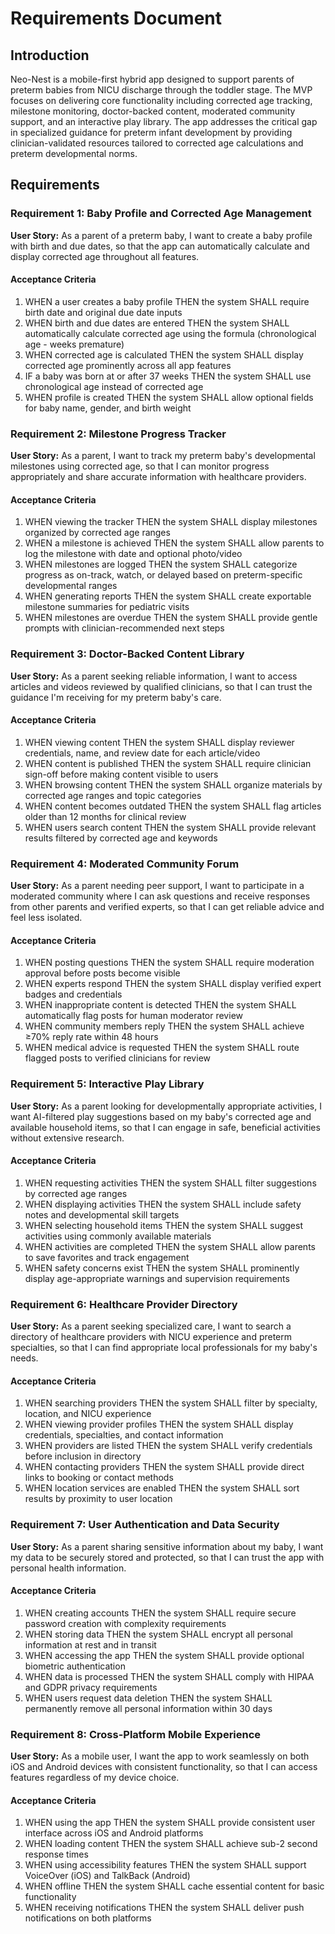 # Requirements Document

## Introduction

Neo-Nest is a mobile-first hybrid app designed to support parents of preterm babies from NICU discharge through the toddler stage. The MVP focuses on delivering core functionality including corrected age tracking, milestone monitoring, doctor-backed content, moderated community support, and an interactive play library. The app addresses the critical gap in specialized guidance for preterm infant development by providing clinician-validated resources tailored to corrected age calculations and preterm developmental norms.

## Requirements

### Requirement 1: Baby Profile and Corrected Age Management

**User Story:** As a parent of a preterm baby, I want to create a baby profile with birth and due dates, so that the app can automatically calculate and display corrected age throughout all features.

#### Acceptance Criteria

1. WHEN a user creates a baby profile THEN the system SHALL require birth date and original due date inputs
2. WHEN birth and due dates are entered THEN the system SHALL automatically calculate corrected age using the formula (chronological age - weeks premature)
3. WHEN corrected age is calculated THEN the system SHALL display corrected age prominently across all app features
4. IF a baby was born at or after 37 weeks THEN the system SHALL use chronological age instead of corrected age
5. WHEN profile is created THEN the system SHALL allow optional fields for baby name, gender, and birth weight

### Requirement 2: Milestone Progress Tracker

**User Story:** As a parent, I want to track my preterm baby's developmental milestones using corrected age, so that I can monitor progress appropriately and share accurate information with healthcare providers.

#### Acceptance Criteria

1. WHEN viewing the tracker THEN the system SHALL display milestones organized by corrected age ranges
2. WHEN a milestone is achieved THEN the system SHALL allow parents to log the milestone with date and optional photo/video
3. WHEN milestones are logged THEN the system SHALL categorize progress as on-track, watch, or delayed based on preterm-specific developmental ranges
4. WHEN generating reports THEN the system SHALL create exportable milestone summaries for pediatric visits
5. WHEN milestones are overdue THEN the system SHALL provide gentle prompts with clinician-recommended next steps

### Requirement 3: Doctor-Backed Content Library

**User Story:** As a parent seeking reliable information, I want to access articles and videos reviewed by qualified clinicians, so that I can trust the guidance I'm receiving for my preterm baby's care.

#### Acceptance Criteria

1. WHEN viewing content THEN the system SHALL display reviewer credentials, name, and review date for each article/video
2. WHEN content is published THEN the system SHALL require clinician sign-off before making content visible to users
3. WHEN browsing content THEN the system SHALL organize materials by corrected age ranges and topic categories
4. WHEN content becomes outdated THEN the system SHALL flag articles older than 12 months for clinical review
5. WHEN users search content THEN the system SHALL provide relevant results filtered by corrected age and keywords

### Requirement 4: Moderated Community Forum

**User Story:** As a parent needing peer support, I want to participate in a moderated community where I can ask questions and receive responses from other parents and verified experts, so that I can get reliable advice and feel less isolated.

#### Acceptance Criteria

1. WHEN posting questions THEN the system SHALL require moderation approval before posts become visible
2. WHEN experts respond THEN the system SHALL display verified expert badges and credentials
3. WHEN inappropriate content is detected THEN the system SHALL automatically flag posts for human moderator review
4. WHEN community members reply THEN the system SHALL achieve ≥70% reply rate within 48 hours
5. WHEN medical advice is requested THEN the system SHALL route flagged posts to verified clinicians for review

### Requirement 5: Interactive Play Library

**User Story:** As a parent looking for developmentally appropriate activities, I want AI-filtered play suggestions based on my baby's corrected age and available household items, so that I can engage in safe, beneficial activities without extensive research.

#### Acceptance Criteria

1. WHEN requesting activities THEN the system SHALL filter suggestions by corrected age ranges
2. WHEN displaying activities THEN the system SHALL include safety notes and developmental skill targets
3. WHEN selecting household items THEN the system SHALL suggest activities using commonly available materials
4. WHEN activities are completed THEN the system SHALL allow parents to save favorites and track engagement
5. WHEN safety concerns exist THEN the system SHALL prominently display age-appropriate warnings and supervision requirements

### Requirement 6: Healthcare Provider Directory

**User Story:** As a parent seeking specialized care, I want to search a directory of healthcare providers with NICU experience and preterm specialties, so that I can find appropriate local professionals for my baby's needs.

#### Acceptance Criteria

1. WHEN searching providers THEN the system SHALL filter by specialty, location, and NICU experience
2. WHEN viewing provider profiles THEN the system SHALL display credentials, specialties, and contact information
3. WHEN providers are listed THEN the system SHALL verify credentials before inclusion in directory
4. WHEN contacting providers THEN the system SHALL provide direct links to booking or contact methods
5. WHEN location services are enabled THEN the system SHALL sort results by proximity to user location

### Requirement 7: User Authentication and Data Security

**User Story:** As a parent sharing sensitive information about my baby, I want my data to be securely stored and protected, so that I can trust the app with personal health information.

#### Acceptance Criteria

1. WHEN creating accounts THEN the system SHALL require secure password creation with complexity requirements
2. WHEN storing data THEN the system SHALL encrypt all personal information at rest and in transit
3. WHEN accessing the app THEN the system SHALL provide optional biometric authentication
4. WHEN data is processed THEN the system SHALL comply with HIPAA and GDPR privacy requirements
5. WHEN users request data deletion THEN the system SHALL permanently remove all personal information within 30 days

### Requirement 8: Cross-Platform Mobile Experience

**User Story:** As a mobile user, I want the app to work seamlessly on both iOS and Android devices with consistent functionality, so that I can access features regardless of my device choice.

#### Acceptance Criteria

1. WHEN using the app THEN the system SHALL provide consistent user interface across iOS and Android platforms
2. WHEN loading content THEN the system SHALL achieve sub-2 second response times
3. WHEN using accessibility features THEN the system SHALL support VoiceOver (iOS) and TalkBack (Android)
4. WHEN offline THEN the system SHALL cache essential content for basic functionality
5. WHEN receiving notifications THEN the system SHALL deliver push notifications on both platforms
